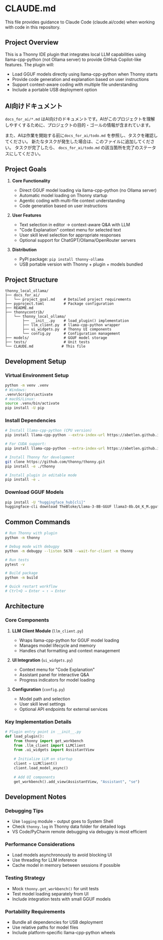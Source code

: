 # CLAUDE.md

This file provides guidance to Claude Code (claude.ai/code) when working with code in this repository.

## Project Overview

This is a Thonny IDE plugin that integrates local LLM capabilities using llama-cpp-python (not Ollama server) to provide GitHub Copilot-like features. The plugin will:
- Load GGUF models directly using llama-cpp-python when Thonny starts
- Provide code generation and explanation based on user instructions
- Support context-aware coding with multiple file understanding
- Include a portable USB deployment option

## AI向けドキュメント

`docs_for_ai/*.md` はAI向けのドキュメントです。AIがこのプロジェクトを理解しやすくするために、プロジェクトの目的・ゴールの情報が含まれています。

また、AIは作業を開始する前に`docs_for_ai/todo.md` を参照し、タスクを確認してください。
新たなタスクが発生した場合は、このファイルに追加してください。
タスクが完了したら、 `docs_for_ai/todo.md` の該当箇所を完了のステータスにしてください。

## Project Goals

1. **Core Functionality**
   - Direct GGUF model loading via llama-cpp-python (no Ollama server)
   - Automatic model loading on Thonny startup
   - Agentic coding with multi-file context understanding
   - Code generation based on user instructions

2. **User Features**
   - Text selection in editor → context-aware Q&A with LLM
   - "Code Explanation" context menu for selected text
   - User skill level selection for appropriate responses
   - Optional support for ChatGPT/Ollama/OpenRouter servers

3. **Distribution**
   - PyPI package: `pip install thonny-ollama`
   - USB portable version with Thonny + plugin + models bundled

## Project Structure

```
thonny_local_ollama/
├── docs_for_ai/
│   └── project_goal.md    # Detailed project requirements
├── pyproject.toml         # Package configuration
├── README.md
├── thonnycontrib/
│   └── thonny_local_ollama/
│       ├── __init__.py    # load_plugin() implementation
│       ├── llm_client.py  # llama-cpp-python wrapper
│       ├── ui_widgets.py  # Thonny UI components
│       └── config.py      # Configuration management
├── models/                # GGUF model storage
├── tests/                 # Unit tests
└── CLAUDE.md             # This file
```

## Development Setup

### Virtual Environment Setup
```bash
python -m venv .venv
# Windows:
.venv\Scripts\activate
# macOS/Linux:
source .venv/bin/activate
pip install -U pip
```

### Install Dependencies
```bash
# Install llama-cpp-python (CPU version)
pip install llama-cpp-python --extra-index-url https://abetlen.github.io/llama-cpp-python/whl/cpu

# For CUDA support:
pip install llama-cpp-python --extra-index-url https://abetlen.github.io/llama-cpp-python/whl/cu124

# Install Thonny for development
git clone https://github.com/thonny/thonny.git
pip install -e ./thonny

# Install plugin in editable mode
pip install -e .
```

### Download GGUF Models
```bash
pip install -U "huggingface_hub[cli]"
huggingface-cli download TheBloke/Llama-3-8B-GGUF llama3-8b.Q4_K_M.gguf --local-dir ./models
```

## Common Commands

```bash
# Run Thonny with plugin
python -m thonny

# Debug mode with debugpy
python -m debugpy --listen 5678 --wait-for-client -m thonny

# Run tests
pytest -v

# Build package
python -m build

# Quick restart workflow
# Ctrl+Q → Enter → ↑ → Enter
```

## Architecture

### Core Components

1. **LLM Client Module** (`llm_client.py`)
   - Wraps llama-cpp-python for GGUF model loading
   - Manages model lifecycle and memory
   - Handles chat formatting and context management

2. **UI Integration** (`ui_widgets.py`)
   - Context menu for "Code Explanation"
   - Assistant panel for interactive Q&A
   - Progress indicators for model loading

3. **Configuration** (`config.py`)
   - Model path and selection
   - User skill level settings
   - Optional API endpoints for external services

### Key Implementation Details

```python
# Plugin entry point in __init__.py
def load_plugin():
    from thonny import get_workbench
    from .llm_client import LLMClient
    from .ui_widgets import AssistantView
    
    # Initialize LLM on startup
    client = LLMClient()
    client.load_model_async()
    
    # Add UI components
    get_workbench().add_view(AssistantView, "Assistant", "se")
```

## Development Notes

### Debugging Tips
- Use `logging` module - output goes to System Shell
- Check `thonny.log` in Thonny data folder for detailed logs
- VS Code/PyCharm remote debugging via debugpy is most efficient

### Performance Considerations
- Load models asynchronously to avoid blocking UI
- Use threading for LLM inference
- Cache model in memory between sessions if possible

### Testing Strategy
- Mock `thonny.get_workbench()` for unit tests
- Test model loading separately from UI
- Include integration tests with small GGUF models

### Portability Requirements
- Bundle all dependencies for USB deployment
- Use relative paths for model files
- Include platform-specific llama-cpp-python wheels